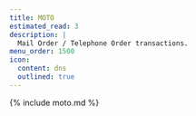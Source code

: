 ```yaml
---
title: MOTO
estimated_read: 3
description: |
  Mail Order / Telephone Order transactions.
menu_order: 1500
icon:
  content: dns
  outlined: true
---
```


{% include moto.md %}

